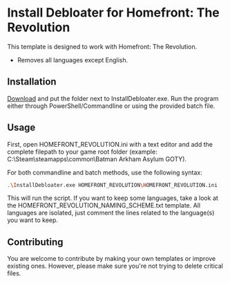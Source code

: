 # Install Debloater for Homefront: The Revolution

This template is designed to work with Homefront: The Revolution. 
- Removes all languages except English.

## Installation

[Download](https://github.com/neatodev/InstallDebloater/blob/main/templates/HOMEFRONT_REVOLUTION/HOMEFRONT_REVOLUTION.zip) and put the folder next to InstallDebloater.exe. Run the program either through PowerShell/Commandline or using the provided batch file.

## Usage

First, open HOMEFRONT_REVOLUTION.ini with a text editor and add the complete filepath to your game root folder (example: C:\Steam\steamapps\common\Batman Arkham Asylum GOTY).

For both commandline and batch methods, use the following syntax:

```bash
.\InstallDebloater.exe HOMEFRONT_REVOLUTION\HOMEFRONT_REVOLUTION.ini
```
This will run the script.
If you want to keep some languages, take a look at the HOMEFRONT_REVOLUTION_NAMING_SCHEME.txt template. All languages are isolated, just comment the lines related to the language(s) you want to keep. 

## Contributing
You are welcome to contribute by making your own templates or improve existing ones. However, please make sure you're not trying to delete critical files. 